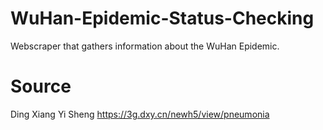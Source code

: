 # WuHan-Epidemic-Status-Checking
Webscraper that gathers information about the WuHan Epidemic.

# Source
Ding Xiang Yi Sheng
https://3g.dxy.cn/newh5/view/pneumonia


